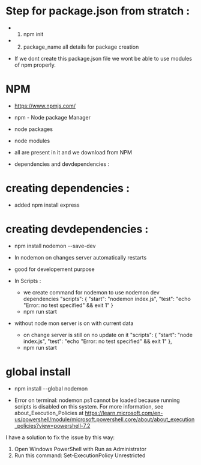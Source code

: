 # Step for package.json from stratch :

- 1. npm init
- 2. package_name all details for package creation

- If we dont create this package.json file we wont be able to use
  modules of npm properly.

# NPM

- https://www.npmjs.com/
- npm - Node package Manager
- node packages
- node modules
- all are present in it and we download from NPM

- dependencies and devdependencies :

# creating dependencies :

- added npm install express

# creating devdependencies :

- npm install nodemon --save-dev
- In nodemon on changes server automatically restarts
- good for developement purpose

- In Scripts :

  - we create command for nodemon to use nodemon dev dependencies
    "scripts": {
    "start": "nodemon index.js",
    "test": "echo \"Error: no test specified\" && exit 1"
    }
  - npm run start

- without node mon server is on with current data
  - on change server is still on no update on it
    "scripts": {
    "start": "node index.js",
    "test": "echo \"Error: no test specified\" && exit 1"
    },
  - npm run start

# global install

- npm install --global nodemon

- Error on terminal: nodemon.ps1 cannot be loaded because running scripts is disabled on this system. For more information, see about_Execution_Policies at https://learn.microsoft.com/en-us/powershell/module/microsoft.powershell.core/about/about_execution_policies?view=powershell-7.2

I have a solution to fix the issue by this way:

1. Open Windows PowerShell with Run as Administrator
2. Run this command: Set-ExecutionPolicy Unrestricted
